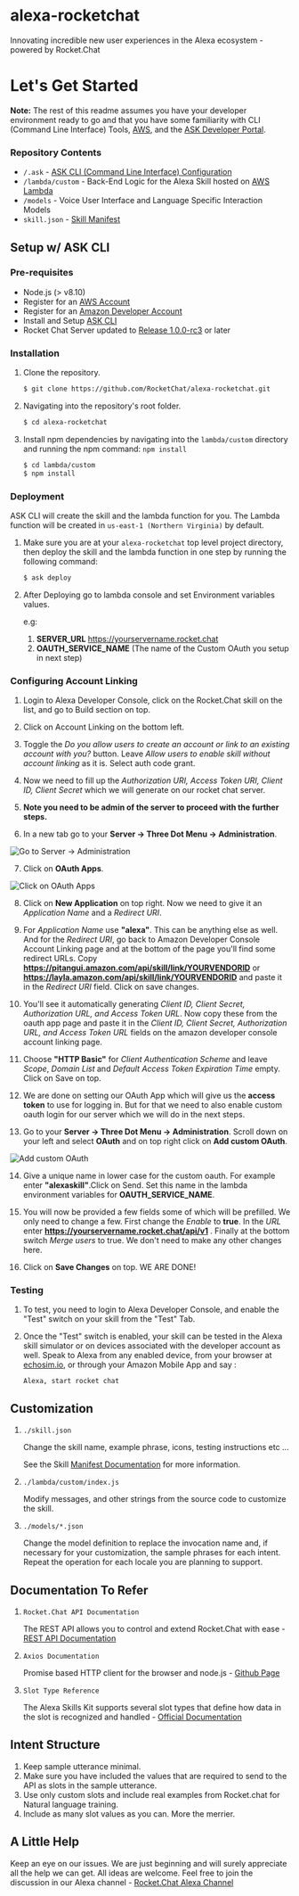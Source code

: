 # alexa-rocketchat
Innovating incredible new user experiences in the Alexa ecosystem - powered by Rocket.Chat

# Let's Get Started

**Note:** The rest of this readme assumes you have your developer environment ready to go and that you have some familiarity with CLI (Command Line Interface) Tools, [AWS](https://aws.amazon.com/), and the [ASK Developer Portal](https://developer.amazon.com/alexa-skills-kit).

### Repository Contents
* `/.ask`	- [ASK CLI (Command Line Interface) Configuration](https://developer.amazon.com/docs/smapi/ask-cli-intro.html)	 
* `/lambda/custom` - Back-End Logic for the Alexa Skill hosted on [AWS Lambda](https://aws.amazon.com/lambda/)
* `/models` - Voice User Interface and Language Specific Interaction Models
* `skill.json`	- [Skill Manifest](https://developer.amazon.com/docs/smapi/skill-manifest.html)


## Setup w/ ASK CLI

### Pre-requisites

* Node.js (> v8.10)
* Register for an [AWS Account](https://aws.amazon.com/)
* Register for an [Amazon Developer Account](https://developer.amazon.com/)
* Install and Setup [ASK CLI](https://developer.amazon.com/docs/smapi/quick-start-alexa-skills-kit-command-line-interface.html)
* Rocket Chat Server updated to [Release 1.0.0-rc3](https://github.com/RocketChat/Rocket.Chat/releases/tag/1.0.0-rc.3) or later


### Installation
1. Clone the repository.

	```bash
	$ git clone https://github.com/RocketChat/alexa-rocketchat.git
	```

2. Navigating into the repository's root folder.

	```bash
	$ cd alexa-rocketchat
	```

3. Install npm dependencies by navigating into the `lambda/custom` directory and running the npm command: `npm install`

	```bash
	$ cd lambda/custom
	$ npm install
	```
	
### Deployment

ASK CLI will create the skill and the lambda function for you. The Lambda function will be created in ```us-east-1 (Northern Virginia)``` by default.

1. Make sure you are at your `alexa-rocketchat` top level project directory, then deploy the skill and the lambda function in one step by running the following command:

	```bash
	$ ask deploy
	```
	
2. After Deploying go to lambda console and set Environment variables values. 
	
	e.g: 
	1. **SERVER_URL**    https://yourservername.rocket.chat
	2. **OAUTH_SERVICE_NAME**    (The name of the Custom OAuth you setup in next step)
	
### Configuring Account Linking

1. Login to Alexa Developer Console, click on the Rocket.Chat skill on the list, and go to Build section on top.

2. Click on Account Linking on the bottom left.

3. Toggle the *Do you allow users to create an account or link to an existing account with you?* button. Leave *Allow users to enable skill without account linking* as it is. Select auth code grant. 

4. Now we need to fill up the *Authorization URI, Access Token URI, Client ID, Client Secret* which we will generate on our rocket chat server.

5. **Note you need to be admin of the server to proceed with the further steps.**

6. In a new tab go to your **Server -> Three Dot Menu -> Administration**.

![Go to Server -> Administration](https://i.ibb.co/wgJnBxD/diagram1.jpg)

7. Click on **OAuth Apps**.

![Click on OAuth Apps](https://i.ibb.co/Wp2P42k/diagram2.jpg)

8. Click on **New Application** on top right. Now we need to give it an *Application Name* and a *Redirect URI*. 
 
9. For *Application Name* use **"alexa"**. This can be anything else as well. And for the *Redirect URI*, go back to Amazon Developer Console Account Linking page and at the bottom of the page you'll find some redirect URLs.
Copy **https://pitangui.amazon.com/api/skill/link/YOURVENDORID** or **https://layla.amazon.com/api/skill/link/YOURVENDORID** and paste it in the *Redirect URI* field. Click on save changes.

10. You'll see it automatically generating *Client ID, Client Secret, Authorization URL, and Access Token URL*. Now copy these from the oauth app page and paste it in the *Client ID, Client Secret, Authorization URL, and Access Token URL* fields on the amazon developer console account linking page.

11. Choose **"HTTP Basic"** for *Client Authentication Scheme* and leave *Scope*, *Domain List* and *Default Access Token Expiration Time* empty. Click on Save on top.

12. We are done on setting our OAuth App which will give us the **access token** to use for logging in. But for that we need to also enable custom oauth login for our server which we will do in the next steps.

13. Go to your **Server -> Three Dot Menu -> Administration**. Scroll down on your left and select **OAuth** and on top right click on **Add custom OAuth**.

![Add custom OAuth](https://i.ibb.co/4jykrFx/diagram3.jpg)

14. Give a unique name in lower case for the custom oauth. For example enter **"alexaskill"**.Click on Send. Set this name in the lambda environment variables for **OAUTH_SERVICE_NAME**. 

15. You will now be provided a few fields some of which will be prefilled. We only need to change a few. First change the *Enable* to **true**. In the *URL* enter **https://yourservername.rocket.chat/api/v1** . Finally at the bottom switch *Merge users* to true. We don't need to make any other changes here.

16. Click on **Save Changes** on top. WE ARE DONE!
	
### Testing

1. To test, you need to login to Alexa Developer Console, and enable the "Test" switch on your skill from the "Test" Tab.

2. Once the "Test" switch is enabled, your skill can be tested in the Alexa skill simulator or on devices associated with the developer account as well. Speak to Alexa from any enabled device, from your browser at [echosim.io](https://echosim.io/welcome), or through your Amazon Mobile App and say :

	```text
	Alexa, start rocket chat
	```
	
	
## Customization

1. ```./skill.json```

   Change the skill name, example phrase, icons, testing instructions etc ...

   See the Skill [Manifest Documentation](https://developer.amazon.com/docs/smapi/skill-manifest.html) for more information.

2. ```./lambda/custom/index.js```

   Modify messages, and other strings from the source code to customize the skill.

3. ```./models/*.json```

	Change the model definition to replace the invocation name and, if necessary for your customization, the sample phrases for each intent.  Repeat the operation for each locale you are planning to support.


## Documentation To Refer

1. ```Rocket.Chat API Documentation```
        
    The REST API allows you to control and extend Rocket.Chat with ease - [REST API Documentation]( https://rocket.chat/docs/developer-guides/rest-api/ )

2. ```Axios Documentation```

    Promise based HTTP client for the browser and node.js - [Github Page](https://github.com/axios/axios )
    
3. ```Slot Type Reference```

    The Alexa Skills Kit supports several slot types that define how data in the slot is recognized and handled - [Official Documentation ](https://developer.amazon.com/docs/custom-skills/slot-type-reference.html )
    
## Intent Structure

1. Keep sample utterance minimal.
2. Make sure you have included the values that are required to send to the API as slots in the sample utterance.
3. Use only custom slots and include real examples from Rocket.chat for Natural language training.
4. Include as many slot values as you can. More the merrier.

## A Little Help

Keep an eye on our issues. We are just beginning and will surely appreciate all the help we can get. All ideas are welcome.
Feel free to join the discussion in our Alexa channel - [Rocket.Chat Alexa Channel](https://open.rocket.chat/channel/alexa)
